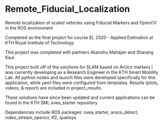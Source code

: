 # Remote_Fiducial_Localization
Remote localization of scaled vehicles using Fiducial Markers and OpenCV in the ROS environment


Completed as the final project for course EL 2320 - Applied Estimation at KTH Royal Institute of Technology


This project was completed with partners Akanshu Mahajan and Sharang Kaul.


This project built off of the solutions for SLAM based on ArUco markers I was currently developing as a Research Engineer in the KTH Smart Mobility Lab.
All python nodes and launch files were developed specifically for this application, while yaml files were configured from templates.
Results (plots, videos, & report) are included in project_results.


These solutions have since been updated and current applications can be found in the KTH SML svea_starter repository


Dependencies include ROS packages: svea_starter, aruco_detect, video_stream_opencv, tf2, qualisys.